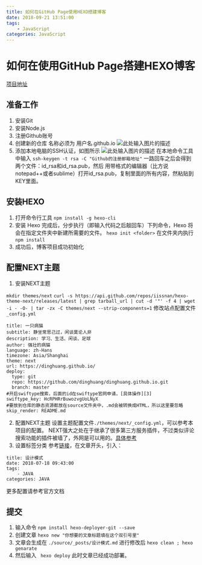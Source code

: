 ```yaml
---
title: 如何在GitHub Page使用HEXO搭建博客
date: 2018-09-21 13:51:00
tags:
    - JavaScript
categories: JavaScript
---
```


# 如何在使用GitHub Page搭建HEXO博客

[项目地址][6]

## 准备工作
1. 安装Git
2. 安装Node.js
3. 注册Github账号
4. 创建新的仓库 名称必须为 用户名.github.io
![此处输入图片的描述][1]
5. 添加本地电脑的SSH认证，如图所示
![此处输入图片的描述][2]
在本地命令工具中输入
``ssh-keygen -t rsa -C "Github的注册邮箱地址"``
一路回车之后会得到两个文件：id_rsa和id_rsa.pub，然后
用带格式的编辑器（比方说notepad++或者sublime）打开id_rsa.pub，复制里面的所有内容，然粘贴到KEY里面。

## 安装HEXO

1. 打开命令行工具
``npm install -g hexo-cli``
2. 安装 Hexo 完成后，分步执行（即输入代码之后敲回车）下列命令，Hexo 将会在指定文件夹中新建所需要的文件。
``hexo init <folder>``
在文件夹内执行
``npm install``
3. 成功后，博客项目成功初始化

## 配置NEXT主题

1. 安装NEXT主题

``mkdir themes/next``
``curl -s https://api.github.com/repos/iissnan/hexo-theme-next/releases/latest | grep tarball_url | cut -d '"' -f 4 | wget -i - -O- | tar -zx -C themes/next --strip-components=1``
修改站点配置文件``_config.yml``
```
title: 一只病猫
subtitle: 静坐常思己过，闲谈莫论人非
description: 学习、生活、闲谈、足球
author: 强壮的病猫
language: zh-Hans
timezone: Asia/Shanghai
theme: next
url: https://dinghuang.github.io/
deploy:
  type: git
  repo: https://github.com/dinghuang/dinghuang.github.io.git
  branch: master
#开启swiftype搜索，后面的id在swiftype官网申请，[具体操作][3]
swiftype_key: HcRPHRrBuwozvgUoLNyX
#要放到仓库的静态资源都放在source文件夹中，.md会被转换成HTML，所以这里要忽略
skip_render: README.md
```
2. 配置NEXT主题
设置主题配置文件``./themes/next/_config.yml``，可以参考本项目的配置。
NEXT强大之处在于继承了很多第三方服务插件，不过类似评论搜索功能的插件被墙了，外网是可以用的。[具体参考][4]
3. 设置标签分类
参考[链接][5]，在文章开头，引入：
```
title: 设计模式
date: 2018-07-18 09:43:00
tags:
    - JAVA
categories: JAVA
```
更多配置请参考官方文档

## 提交
1. 输入命令
``npm install hexo-deployer-git --save``
2. 创建文章
``hexo new "你想要的文章标题填在这个双引号里"``
3. 文章会生成在
``./source/_posts/设计模式.md``
进行修改后
``hexo clean ; hexo genarate``
4. 然后输入
`` hexo deploy``
此时文章已经成功部署。

  [1]: https://note.youdao.com/yws/public/resource/cf7c41010a7c5769daf36ed28209eda3/xmlnote/A621EF7ED1CA4E3F9249E04FC033831B/3282
  [2]: https://note.youdao.com/yws/public/resource/cf7c41010a7c5769daf36ed28209eda3/xmlnote/2EF0BE5C89D649E49278592AE806FD65/3285
  [3]: https://theme-next.iissnan.com/third-party-services.html#search-system
  [4]: https://theme-next.iissnan.com/third-party-services.html
  [5]: https://github.com/iissnan/hexo-theme-next
  [6]: https://github.com/dinghuang/Blog